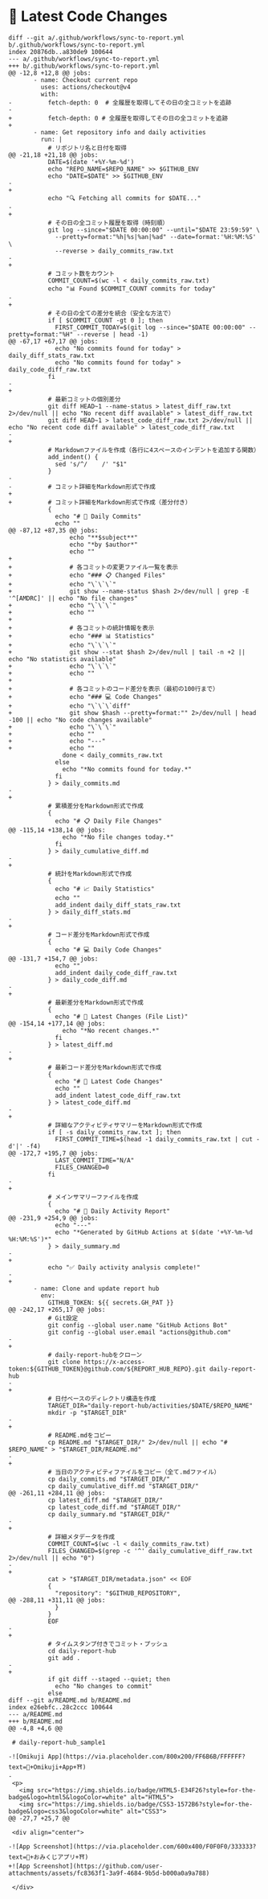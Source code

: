 # 🔄 Latest Code Changes

    diff --git a/.github/workflows/sync-to-report.yml b/.github/workflows/sync-to-report.yml
    index 20876db..a830de9 100644
    --- a/.github/workflows/sync-to-report.yml
    +++ b/.github/workflows/sync-to-report.yml
    @@ -12,8 +12,8 @@ jobs:
           - name: Checkout current repo
             uses: actions/checkout@v4
             with:
    -          fetch-depth: 0  # 全履歴を取得してその日の全コミットを追跡
    -      
    +          fetch-depth: 0 # 全履歴を取得してその日の全コミットを追跡
    +
           - name: Get repository info and daily activities
             run: |
               # リポジトリ名と日付を取得
    @@ -21,18 +21,18 @@ jobs:
               DATE=$(date '+%Y-%m-%d')
               echo "REPO_NAME=$REPO_NAME" >> $GITHUB_ENV
               echo "DATE=$DATE" >> $GITHUB_ENV
    -          
    +
               echo "🔍 Fetching all commits for $DATE..."
    -          
    +
               # その日の全コミット履歴を取得（時刻順）
               git log --since="$DATE 00:00:00" --until="$DATE 23:59:59" \
                 --pretty=format:"%h|%s|%an|%ad" --date=format:'%H:%M:%S' \
                 --reverse > daily_commits_raw.txt
    -          
    +
               # コミット数をカウント
               COMMIT_COUNT=$(wc -l < daily_commits_raw.txt)
               echo "📊 Found $COMMIT_COUNT commits for today"
    -          
    +
               # その日の全ての差分を統合（安全な方法で）
               if [ $COMMIT_COUNT -gt 0 ]; then
                 FIRST_COMMIT_TODAY=$(git log --since="$DATE 00:00:00" --pretty=format:"%H" --reverse | head -1)
    @@ -67,17 +67,17 @@ jobs:
                 echo "No commits found for today" > daily_diff_stats_raw.txt
                 echo "No commits found for today" > daily_code_diff_raw.txt
               fi
    -          
    +
               # 最新コミットの個別差分
               git diff HEAD~1 --name-status > latest_diff_raw.txt 2>/dev/null || echo "No recent diff available" > latest_diff_raw.txt
               git diff HEAD~1 > latest_code_diff_raw.txt 2>/dev/null || echo "No recent code diff available" > latest_code_diff_raw.txt
    -          
    +
               # Markdownファイルを作成（各行に4スペースのインデントを追加する関数）
               add_indent() {
                 sed 's/^/    /' "$1"
               }
    -          
    -          # コミット詳細をMarkdown形式で作成
    +
    +          # コミット詳細をMarkdown形式で作成（差分付き）
               {
                 echo "# 📝 Daily Commits"
                 echo ""
    @@ -87,12 +87,35 @@ jobs:
                     echo "**$subject**"
                     echo "*by $author*"
                     echo ""
    +                
    +                # 各コミットの変更ファイル一覧を表示
    +                echo "### 📋 Changed Files"
    +                echo "\`\`\`"
    +                git show --name-status $hash 2>/dev/null | grep -E '^[AMDRC]' || echo "No file changes"
    +                echo "\`\`\`"
    +                echo ""
    +                
    +                # 各コミットの統計情報を表示
    +                echo "### 📊 Statistics"
    +                echo "\`\`\`"
    +                git show --stat $hash 2>/dev/null | tail -n +2 || echo "No statistics available"
    +                echo "\`\`\`"
    +                echo ""
    +                
    +                # 各コミットのコード差分を表示（最初の100行まで）
    +                echo "### 💻 Code Changes"
    +                echo "\`\`\`diff"
    +                git show $hash --pretty=format:"" 2>/dev/null | head -100 || echo "No code changes available"
    +                echo "\`\`\`"
    +                echo ""
    +                echo "---"
    +                echo ""
                   done < daily_commits_raw.txt
                 else
                   echo "*No commits found for today.*"
                 fi
               } > daily_commits.md
    -          
    +
               # 累積差分をMarkdown形式で作成
               {
                 echo "# 📋 Daily File Changes"
    @@ -115,14 +138,14 @@ jobs:
                   echo "*No file changes today.*"
                 fi
               } > daily_cumulative_diff.md
    -          
    +
               # 統計をMarkdown形式で作成
               {
                 echo "# 📈 Daily Statistics"
                 echo ""
                 add_indent daily_diff_stats_raw.txt
               } > daily_diff_stats.md
    -          
    +
               # コード差分をMarkdown形式で作成
               {
                 echo "# 💻 Daily Code Changes"
    @@ -131,7 +154,7 @@ jobs:
                 echo ""
                 add_indent daily_code_diff_raw.txt
               } > daily_code_diff.md
    -          
    +
               # 最新差分をMarkdown形式で作成
               {
                 echo "# 🔄 Latest Changes (File List)"
    @@ -154,14 +177,14 @@ jobs:
                   echo "*No recent changes.*"
                 fi
               } > latest_diff.md
    -          
    +
               # 最新コード差分をMarkdown形式で作成
               {
                 echo "# 🔄 Latest Code Changes"
                 echo ""
                 add_indent latest_code_diff_raw.txt
               } > latest_code_diff.md
    -          
    +
               # 詳細なアクティビティサマリーをMarkdown形式で作成
               if [ -s daily_commits_raw.txt ]; then
                 FIRST_COMMIT_TIME=$(head -1 daily_commits_raw.txt | cut -d'|' -f4)
    @@ -172,7 +195,7 @@ jobs:
                 LAST_COMMIT_TIME="N/A" 
                 FILES_CHANGED=0
               fi
    -          
    +
               # メインサマリーファイルを作成
               {
                 echo "# 📅 Daily Activity Report"
    @@ -231,9 +254,9 @@ jobs:
                 echo "---"
                 echo "*Generated by GitHub Actions at $(date '+%Y-%m-%d %H:%M:%S')*"
               } > daily_summary.md
    -          
    +
               echo "✅ Daily activity analysis complete!"
    -      
    +
           - name: Clone and update report hub
             env:
               GITHUB_TOKEN: ${{ secrets.GH_PAT }}
    @@ -242,17 +265,17 @@ jobs:
               # Git設定
               git config --global user.name "GitHub Actions Bot"
               git config --global user.email "actions@github.com"
    -          
    +
               # daily-report-hubをクローン
               git clone https://x-access-token:${GITHUB_TOKEN}@github.com/${REPORT_HUB_REPO}.git daily-report-hub
    -          
    +
               # 日付ベースのディレクトリ構造を作成
               TARGET_DIR="daily-report-hub/activities/$DATE/$REPO_NAME"
               mkdir -p "$TARGET_DIR"
    -          
    +
               # README.mdをコピー
               cp README.md "$TARGET_DIR/" 2>/dev/null || echo "# $REPO_NAME" > "$TARGET_DIR/README.md"
    -          
    +
               # 当日のアクティビティファイルをコピー（全て.mdファイル）
               cp daily_commits.md "$TARGET_DIR/"
               cp daily_cumulative_diff.md "$TARGET_DIR/"
    @@ -261,11 +284,11 @@ jobs:
               cp latest_diff.md "$TARGET_DIR/"
               cp latest_code_diff.md "$TARGET_DIR/"
               cp daily_summary.md "$TARGET_DIR/"
    -          
    +
               # 詳細メタデータを作成
               COMMIT_COUNT=$(wc -l < daily_commits_raw.txt)
               FILES_CHANGED=$(grep -c '^' daily_cumulative_diff_raw.txt 2>/dev/null || echo "0")
    -          
    +
               cat > "$TARGET_DIR/metadata.json" << EOF
               {
                 "repository": "$GITHUB_REPOSITORY",
    @@ -288,11 +311,11 @@ jobs:
                 }
               }
               EOF
    -          
    +
               # タイムスタンプ付きでコミット・プッシュ
               cd daily-report-hub
               git add .
    -          
    +
               if git diff --staged --quiet; then
                 echo "No changes to commit"
               else
    diff --git a/README.md b/README.md
    index e26ebfc..28c2ccc 100644
    --- a/README.md
    +++ b/README.md
    @@ -4,8 +4,6 @@
     
     # daily-report-hub_sample1
     
    -![Omikuji App](https://via.placeholder.com/800x200/FF6B6B/FFFFFF?text=🎋+Omikuji+App+⛩️)
    -
     <p>
       <img src="https://img.shields.io/badge/HTML5-E34F26?style=for-the-badge&logo=html5&logoColor=white" alt="HTML5">
       <img src="https://img.shields.io/badge/CSS3-1572B6?style=for-the-badge&logo=css3&logoColor=white" alt="CSS3">
    @@ -27,7 +25,7 @@
     
     <div align="center">
     
    -![App Screenshot](https://via.placeholder.com/600x400/F0F0F0/333333?text=🎋+おみくじアプリ+⛩️)
    +![App Screenshot](https://github.com/user-attachments/assets/fc8363f1-3a9f-4684-9b5d-b000a0a9a788)
     
     </div>
     
